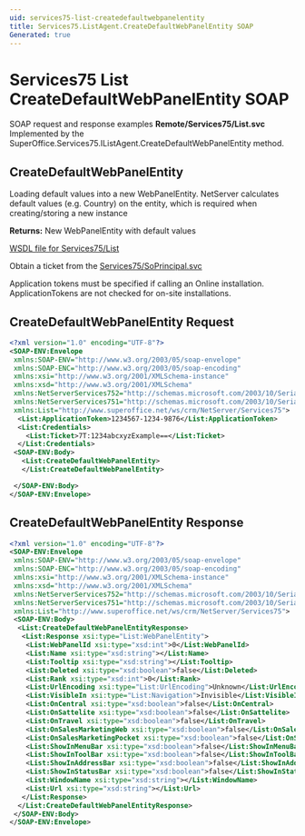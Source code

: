```yaml
---
uid: services75-list-createdefaultwebpanelentity
title: Services75.ListAgent.CreateDefaultWebPanelEntity SOAP
Generated: true
---
```


# Services75 List CreateDefaultWebPanelEntity SOAP

SOAP request and response examples **Remote/Services75/List.svc**
Implemented by the <see cref="M:SuperOffice.Services75.IListAgent.CreateDefaultWebPanelEntity">SuperOffice.Services75.IListAgent.CreateDefaultWebPanelEntity</see> method.

## CreateDefaultWebPanelEntity

Loading default values into a new WebPanelEntity.
NetServer calculates default values (e.g. Country) on the entity, which is required when creating/storing a new instance


**Returns:** New WebPanelEntity with default values


[WSDL file for Services75/List](../Services75-List.md)

Obtain a ticket from the [Services75/SoPrincipal.svc](../SoPrincipal/index.md)

Application tokens must be specified if calling an Online installation. ApplicationTokens are not checked for on-site installations.

## CreateDefaultWebPanelEntity Request

```xml
<?xml version="1.0" encoding="UTF-8"?>
<SOAP-ENV:Envelope
 xmlns:SOAP-ENV="http://www.w3.org/2003/05/soap-envelope"
 xmlns:SOAP-ENC="http://www.w3.org/2003/05/soap-encoding"
 xmlns:xsi="http://www.w3.org/2001/XMLSchema-instance"
 xmlns:xsd="http://www.w3.org/2001/XMLSchema"
 xmlns:NetServerServices752="http://schemas.microsoft.com/2003/10/Serialization/Arrays"
 xmlns:NetServerServices751="http://schemas.microsoft.com/2003/10/Serialization/"
 xmlns:List="http://www.superoffice.net/ws/crm/NetServer/Services75">
  <List:ApplicationToken>1234567-1234-9876</List:ApplicationToken>
  <List:Credentials>
    <List:Ticket>7T:1234abcxyzExample==</List:Ticket>
  </List:Credentials>
 <SOAP-ENV:Body>
   <List:CreateDefaultWebPanelEntity>
   </List:CreateDefaultWebPanelEntity>

 </SOAP-ENV:Body>
</SOAP-ENV:Envelope>

```


## CreateDefaultWebPanelEntity Response

```xml
<?xml version="1.0" encoding="UTF-8"?>
<SOAP-ENV:Envelope
 xmlns:SOAP-ENV="http://www.w3.org/2003/05/soap-envelope"
 xmlns:SOAP-ENC="http://www.w3.org/2003/05/soap-encoding"
 xmlns:xsi="http://www.w3.org/2001/XMLSchema-instance"
 xmlns:xsd="http://www.w3.org/2001/XMLSchema"
 xmlns:NetServerServices752="http://schemas.microsoft.com/2003/10/Serialization/Arrays"
 xmlns:NetServerServices751="http://schemas.microsoft.com/2003/10/Serialization/"
 xmlns:List="http://www.superoffice.net/ws/crm/NetServer/Services75">
 <SOAP-ENV:Body>
  <List:CreateDefaultWebPanelEntityResponse>
   <List:Response xsi:type="List:WebPanelEntity">
    <List:WebPanelId xsi:type="xsd:int">0</List:WebPanelId>
    <List:Name xsi:type="xsd:string"></List:Name>
    <List:Tooltip xsi:type="xsd:string"></List:Tooltip>
    <List:Deleted xsi:type="xsd:boolean">false</List:Deleted>
    <List:Rank xsi:type="xsd:int">0</List:Rank>
    <List:UrlEncoding xsi:type="List:UrlEncoding">Unknown</List:UrlEncoding>
    <List:VisibleIn xsi:type="List:Navigation">Invisible</List:VisibleIn>
    <List:OnCentral xsi:type="xsd:boolean">false</List:OnCentral>
    <List:OnSattelite xsi:type="xsd:boolean">false</List:OnSattelite>
    <List:OnTravel xsi:type="xsd:boolean">false</List:OnTravel>
    <List:OnSalesMarketingWeb xsi:type="xsd:boolean">false</List:OnSalesMarketingWeb>
    <List:OnSalesMarketingPocket xsi:type="xsd:boolean">false</List:OnSalesMarketingPocket>
    <List:ShowInMenuBar xsi:type="xsd:boolean">false</List:ShowInMenuBar>
    <List:ShowInToolBar xsi:type="xsd:boolean">false</List:ShowInToolBar>
    <List:ShowInAddressBar xsi:type="xsd:boolean">false</List:ShowInAddressBar>
    <List:ShowInStatusBar xsi:type="xsd:boolean">false</List:ShowInStatusBar>
    <List:WindowName xsi:type="xsd:string"></List:WindowName>
    <List:Url xsi:type="xsd:string"></List:Url>
   </List:Response>
  </List:CreateDefaultWebPanelEntityResponse>
 </SOAP-ENV:Body>
</SOAP-ENV:Envelope>

```

